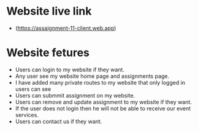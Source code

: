 # Website live link
- (https://assaignment-11-client.web.app)

# Website fetures
- Users can login to my website if they want.
- Any user see my website home page and assignments page.
- I have added many private routes to my website that only logged in users can see
- Users can submmit assignment on my website.
- Users can remove and update assignment to my website if they want.
- If the user does not login then he will not be able to receive our event services.
- Users can contact us if they want.


